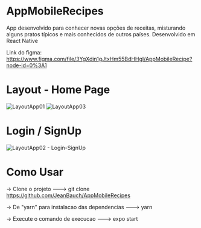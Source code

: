 # AppMobileRecipes
App desenvolvido para conhecer novas opções de receitas, misturando alguns pratos típicos e mais conhecidos de outros países. Desenvolvido em React Native

Link do figma: https://www.figma.com/file/3YgXdin1gJtxHm55BdHHgI/AppMobileRecipe?node-id=0%3A1

# Layout - Home Page
![LayoutApp01](https://user-images.githubusercontent.com/61170558/118379782-88926100-b5b3-11eb-9ce3-25e44a0d21a6.PNG)
![LayoutApp03](https://user-images.githubusercontent.com/61170558/118379798-c1cad100-b5b3-11eb-8c5e-fc4fef2dc8b4.PNG)

# Login / SignUp
![LayoutApp02 - Login-SignUp](https://user-images.githubusercontent.com/61170558/118379794-b1b2f180-b5b3-11eb-9dbf-c68b2bf27d22.PNG)


# Como Usar
-> Clone o projeto
---> git clone https://github.com/JeanBauch/AppMobileRecipes

-> De "yarn" para instalacao das dependencias
---> yarn

-> Execute o comando de execucao
---> expo start


